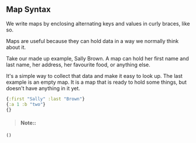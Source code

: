## Map Syntax

We write maps by enclosing alternating keys and values in curly braces, like so.

Maps are useful because they can hold data in a way we normally think about it. 

Take our made up example, Sally Brown. A map can hold her first name and last name, her address, her favourite food, or anything else. 

It's a simple way to collect that data and make it easy to look up. The last example is an empty map. It is a map that is ready to hold some things, but doesn't have anything in it yet.

```clojure
{:first "Sally" :last "Brown"}
{:a 1 :b "two"}
{}
```


> #### Note::
```eval-clojure
()
```
